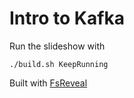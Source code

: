 # Intro to Kafka

Run the slideshow with 
```
./build.sh KeepRunning
```


Built with [FsReveal](https://github.com/fsprojects/FsReveal)